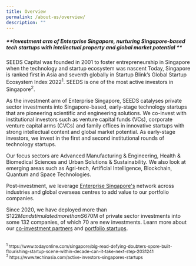 ```yaml
---
title: Overview
permalink: /about-us/overview/
description: ""
---
```

##### **Investment arm of Enterprise Singapore, nurturing Singapore-based tech startups with intellectual property and global market potential **

SEEDS Capital was founded in 2001 to foster entrepreneurship in Singapore when the technology and startup ecosystem was nascent Today, Singapore is ranked first in Asia and seventh globally in Startup Blink’s Global Startup Ecosystem Index 2022<sup>1</sup>. SEEDS is one of the most active investors in Singapore<sup>2</sup>.

As the investment arm of Enterprise Singapore, SEEDS catalyses private sector investments into Singapore-based, early-stage technology startups that are pioneering scientific and engineering solutions. We co-invest with institutional investors such as venture capital funds (VCs), corporate venture capital arms (CVCs) and family offices in innovative startups with strong intellectual content and global market potential. As early-stage investors, we invest in the first and second institutional rounds of technology startups.  

Our focus sectors are Advanced Manufacturing & Engineering, Health & Biomedical Sciences and Urban Solutions & Sustainability. We also look at emerging areas such as Agri-tech, Artificial Intelligence, Blockchain, Quantum and Space Technologies.


Post-investment, we leverage [Enterprise Singapore's](https://www.enterprisesg.gov.sg/)  network across industries and global overseas centres to add value to our portfolio companies. 

Since 2020, we have deployed more than S$122M and stimulated more than S$670M of private sector investments into some 132 companies, of which 70 are new investments. Learn more about our [co-investment partners](/for-startups/co-investment-partners/all-partners/) and [portfolio startups](/portfolio-companies/all-companies//).


<br>
<small>
<sup>1 </sup>https://www.todayonline.com/singapore/big-read-defying-doubters-spore-built-flourishing-startup-scene-within-decade-can-it-take-next-step-2031241 
<br>
 <sup>2 </sup>https://www.techinasia.com/active-investors-singapores-startups
</small>
